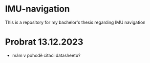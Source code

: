 # IMU-navigation
This is a repository for my bachelor's thesis regarding IMU navigation

# Probrat 13.12.2023
+ mám v pohodě citaci datasheetu?

